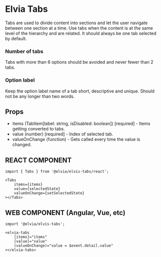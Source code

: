 # Elvia Tabs

Tabs are used to divide content into sections and let the user navigate between one section at a time. Use
tabs when the content is at the same level of the hierarchy and are related. It should always be one tab
selected by default.

### Number of tabs

Tabs with more than 6 options should be avoided and never fewer than 2 tabs.

### Option label

Keep the option label name of a tab short, descriptive and unique. Should not be any longer than two words.

## Props

- items (TabItem[label: string, isDisabled: boolean]) [required] - Items getting converted to tabs.
- value (number) [required] - Index of selected tab.
- valueOnChange (function) - Gets called every time the value is changed.

## REACT COMPONENT

```
import { Tabs } from '@elvia/elvis-tabs/react';
```

```
<Tabs
    items={items}
    value={selectedState}
    valueOnChange={setSelectedState}
></Tabs>
```

## WEB COMPONENT (Angular, Vue, etc)

```
import '@elvia/elvis-tabs';
```

```
<elvia-tabs
    [items]="items"
    [value]="value"
    (valueOnChange)="value = $event.detail.value"
></elvia-tabs>
```
